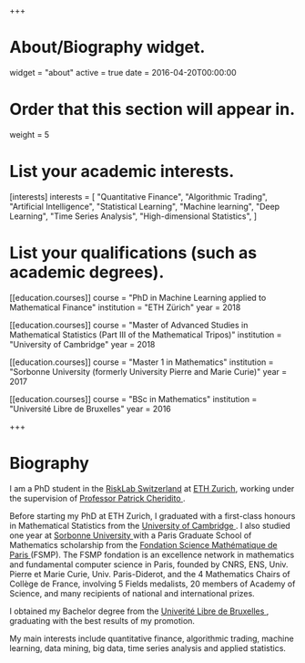 +++
# About/Biography widget.
widget = "about"
active = true
date = 2016-04-20T00:00:00

# Order that this section will appear in.
weight = 5

# List your academic interests.
[interests]
  interests = [
    "Quantitative Finance",
    "Algorithmic Trading", 
    "Artificial Intelligence", 
    "Statistical Learning", 
    "Machine learning", 
    "Deep Learning",
    "Time Series Analysis", 
    "High-dimensional Statistics",
  ]

# List your qualifications (such as academic degrees).
[[education.courses]]
  course = "PhD in Machine Learning applied to Mathematical Finance"
  institution = "ETH Zürich"
  year = 2018

[[education.courses]]
  course = "Master of Advanced Studies in Mathematical Statistics (Part III of the Mathematical Tripos)"
  institution = "University of Cambridge"
  year = 2018
  
[[education.courses]]
  course = "Master 1 in Mathematics"
  institution = "Sorbonne University (formerly University Pierre and Marie Curie)"
  year = 2017

[[education.courses]]
  course = "BSc in Mathematics"
  institution = "Université Libre de Bruxelles"
  year = 2016
 
+++

# Biography

<p>I am a PhD student in the <a href="http://www.risklab.ch/" target="_blank">RiskLab Switzerland</a> at <a href="https://www.ethz.ch/en.html" target="_blank">ETH Zurich</a>, working under the supervision of <a href="https://people.math.ethz.ch/~patrickc/" target = "_blank"> Professor Patrick Cheridito </a>.

<p>Before starting my PhD at ETH Zurich, I graduated with a first-class honours in Mathematical Statistics from the <a href="https://www.cam.ac.uk/"> University of Cambridge </a>. I also studied one year at <a href="https://www.sorbonne-universite.fr/" target = "_blank"> Sorbonne University </a> with a Paris Graduate School of Mathematics scholarship from the <a href="https://www.sciencesmaths-paris.fr/" target="_blank"> Fondation Science Mathématique de Paris </a> (FSMP). The FSMP fondation is an excellence network in mathematics and fundamental computer science in Paris, founded by CNRS, ENS, Univ. Pierre et Marie Curie, Univ. Paris-Diderot, and the 4 Mathematics Chairs of Collège de France, involving 5 Fields medalists, 20 members of Academy of Science, and many recipients of national and international prizes.</p>

<p>I obtained my Bachelor degree from the <a href="http://ulb.ac.be/" target="_blank"> Univerité Libre de Bruxelles </a>, graduating with the best results of my promotion. </p>

<p>My main interests include quantitative finance, algorithmic trading, machine learning, data mining, big data, time series analysis and applied statistics. </p>
